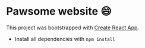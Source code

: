 # Pawsome website :smile:

This project was bootstrapped with [Create React App](https://github.com/facebookincubator/create-react-app).

- Install all dependencies with `npm install`
